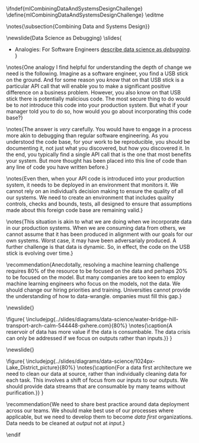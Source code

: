 \ifndef{mlCombiningDataAndSystemsDesignChallenge}
\define{mlCombiningDataAndSystemsDesignChallenge}
\editme

\notes{\subsection{Combining Data and Systems Design}}

\newslide{Data Science as Debugging}
\slides{
* Analogies: For Software Engineers [describe data science as *debugging*](http://inverseprobability.com/2017/03/14/data-science-as-debugging).
}

\notes{One analogy I find helpful for understanding the depth of change we need
is the following. Imagine as a software engineer, you find a USB stick on the
ground. And for some reason you *know* that on that USB stick is a
particular API call that will enable you to make a significant positive
difference on a business problem. However, you also know on that USB
stick there is potentially malicious code. The most secure thing to do
would be to *not* introduce this code into your production system. But
what if your manager told you to do so, how would you go about
incorporating this code base?}

\notes{The answer is *very* carefully. You would have to engage in a process
more akin to debugging than regular software engineering. As you
understood the code base, for your work to be reproducible, you should
be documenting it, not just what you discovered, but how you discovered
it. In the end, you typically find a single API call that is the one
that most benefits your system. But more thought has been placed into
this line of code than any line of code you have written before.}

\notes{Even then, when your API code is introduced into your production system,
it needs to be deployed in an environment that monitors it. We cannot
rely on an individual’s decision making to ensure the quality of all our
systems. We need to create an environment that includes quality
controls, checks and bounds, tests, all designed to ensure that
assumptions made about this foreign code base are remaining valid.}

\notes{This situation is akin to what we are doing when we incorporate data in
our production systems. When we are consuming data from others, we
cannot assume that it has been produced in alignment with our goals for
our own systems. Worst case, it may have been adversarialy produced. A
further challenge is that data is dynamic. So, in effect, the code on
the USB stick is evolving over time.}

\recommendation{Anecdotally, resolving a machine learning challenge requires 80% of the
resource to be focused on the data and perhaps 20% to be focused on the
model. But many companies are too keen to employ machine learning
engineers who focus on the models, not the data. We should change our hiring priorities 
and training. Universities cannot provide the understanding of how to data-wrangle. 
ompanies must fill this gap.}

\newslide{}

\figure{
\includejpg{../slides/diagrams/data-science/water-bridge-hill-transport-arch-calm-544448-pxhere.com}{80%}
\notes{\caption{A reservoir of data has more value if the data is consumbable. The 
data crisis can only be addressed if we focus on outputs rather than inputs.}}
}

\newslide{}

\figure{
\includejpg{../slides/diagrams/data-science/1024px-Lake_District_picture}{80%}
\notes{\caption{For a data first architecture we need to clean our data at source,
rather than individually cleaning data for each task. This involves a
shift of focus from our inputs to our outputs. We should provide data
streams that are consumable by many teams without purification.}}
}

\recommendation{We need to share best practice around data deployment across our teams. We should make best use of our processes where applicable, but we need to develop them to become *data first* organizations. Data needs to be cleaned at *output* not at *input*.}

\endif
